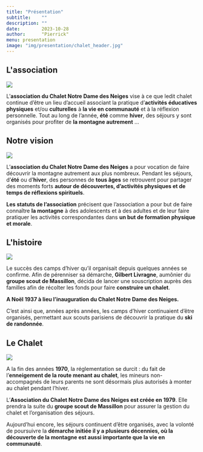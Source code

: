 ```yaml
---
title: "Présentation"
subtitle:    ""
description: ""
date:        2023-10-28
author:      "Pierrick"
menu: presentation
image: "img/presentation/chalet_header.jpg"
---
```


## L'association

![](/img/presentation/rando.jpeg)

L’**association du Chalet Notre Dame des Neiges** vise à ce que ledit chalet continue d’être un lieu d’accueil associant la pratique d’**activités éducatives physiques** et/ou **culturelles** à **la vie en communauté** et à la réflexion personnelle. Tout au long de l’année, **été** comme **hiver**, des séjours y sont organisés pour profiter de **la montagne autrement** ...

## Notre vision

![](/img/presentation/vue.jpeg)

L’**association du Chalet Notre Dame des Neiges** a pour vocation de faire découvrir la montagne autrement aux plus nombreux. Pendant les séjours, d’**été** ou d’**hiver**, des personnes de **tous âges** se retrouvent pour partager des moments forts **autour de découvertes, d’activités physiques et de temps de réflexions spirituels**.

**Les statuts de l’association** précisent que l’association a pour but de faire connaître **la montagne** à des adolescents et à des adultes et de leur faire pratiquer les activités correspondantes dans **un but de formation physique et morale**.

## L'histoire

![](/img/presentation/ancien_chalet.jpeg)

Le  succès des camps d’hiver qu’il organisait depuis quelques années se confirme. Afin de pérenniser sa démarche, **Gilbert Livragne**, aumônier du **groupe scout de Massillon**, décida de lancer une souscription auprès des familles afin de récolter les fonds pour faire **construire un chalet**.

**A Noël 1937 à lieu l’inauguration du Chalet Notre Dame des Neiges.**

C’est ainsi que, années après années, les camps d’hiver continuaient d’être organisés, permettant aux scouts parisiens de découvrir la pratique du **ski de randonnée**.

## Le Chalet

![](/img/presentation/nouveau_chalet.jpeg)

A la fin des années **1970**, la réglementation se durcit : du fait de l’**enneigement de la route menant au chalet**, les mineurs non-accompagnés de leurs parents ne sont désormais plus autorisés à monter au chalet pendant l’hiver.

L’**Association du Chalet Notre Dame des Neiges est créée en 1979**. Elle prendra la suite du **groupe scout de Massillon** pour assurer la gestion du chalet et l’organisation des séjours.

Aujourd’hui encore, les séjours continuent d’être organisés, avec la volonté de poursuivre la **démarche initiée il y a plusieurs décennies, où la découverte de la montagne est aussi importante que la vie en communauté**.
